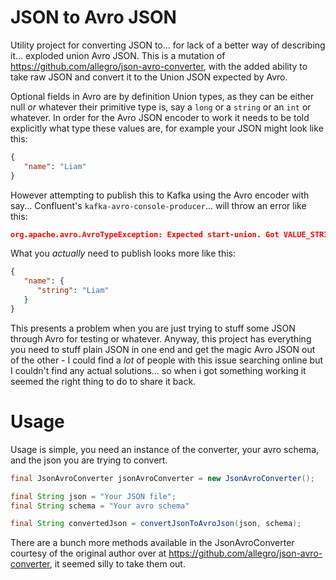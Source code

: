 # JSON to Avro JSON
Utility project for converting JSON to... for lack of a better way of describing it... exploded union Avro JSON. This is a mutation of https://github.com/allegro/json-avro-converter, with the added ability to take raw JSON and convert it to the Union JSON expected by Avro.

Optional fields in Avro are by definition Union types, as they can be either null _or_ whatever their primitive type is, say a ```long``` or a ```string``` or an ```int``` or whatever. In order for the Avro JSON encoder to work it needs to be told explicitly what type these values are, for example your JSON might look like this:

```json
{
   "name": "Liam"
}
```

However attempting to publish this to Kafka using the Avro encoder with say... Confluent's ```kafka-avro-console-producer```... will throw an error like this:

```json
org.apache.avro.AvroTypeException: Expected start-union. Got VALUE_STRING
```

What you _actually_ need to publish looks more like this:

```json
{
   "name": {
      "string": "Liam"
   }
}
```

This presents a problem when you are just trying to stuff some JSON through Avro for testing or whatever. Anyway, this project has everything you need to stuff plain JSON in one end and get the magic Avro JSON out of the other - I could find a _lot_ of people with this issue searching online but I couldn't find any actual solutions... so when i got something working it seemed the right thing to do to share it back. 

# Usage
Usage is simple, you need an instance of the converter, your avro schema, and the json you are trying to convert.

```java
final JsonAvroConverter jsonAvroConverter = new JsonAvroConverter();

final String json = "Your JSON file";
final String schema = "Your avro schema"

final String convertedJson = convertJsonToAvroJson(json, schema);
```

There are a bunch more methods available in the JsonAvroConverter courtesy of the original author over at https://github.com/allegro/json-avro-converter, it seemed silly to take them out.